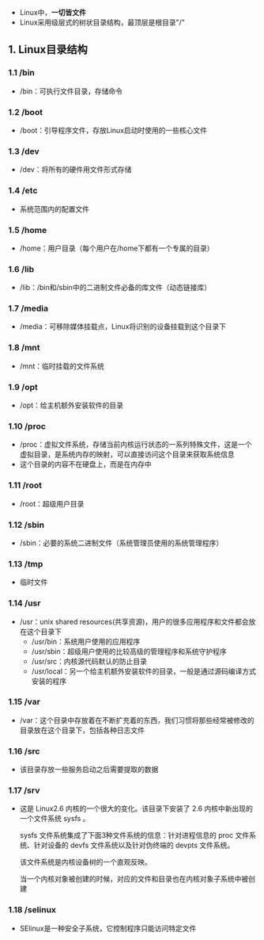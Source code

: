 * Linux中，**一切皆文件**
* Linux采用级层式的树状目录结构，最顶层是根目录"/"



## 1. Linux目录结构

### 1.1 /bin

* /bin：可执行文件目录，存储命令



### 1.2 /boot

* /boot：引导程序文件，存放Linux启动时使用的一些核心文件



### 1.3 /dev

* /dev：将所有的硬件用文件形式存储



### 1.4 /etc

* 系统范围内的配置文件



### 1.5 /home

* /home：用户目录（每个用户在/home下都有一个专属的目录）



### 1.6 /lib

* /lib：/bin和/sbin中的二进制文件必备的库文件（动态链接库）



### 1.7 /media

* /media：可移除媒体挂载点，Linux将识别的设备挂载到这个目录下



### 1.8 /mnt

* /mnt：临时挂载的文件系统



### 1.9 /opt

* /opt：给主机额外安装软件的目录



### 1.10 /proc

* /proc：虚拟文件系统，存储当前内核运行状态的一系列特殊文件，这是一个虚拟目录，是系统内存的映射，可以直接访问这个目录来获取系统信息
* 这个目录的内容不在硬盘上，而是在内存中



### 1.11 /root

* /root：超级用户目录



### 1.12 /sbin

* /sbin：必要的系统二进制文件（系统管理员使用的系统管理程序）



### 1.13 /tmp

* 临时文件



### 1.14 /usr

* /usr：unix shared resources(共享资源)，用户的很多应用程序和文件都会放在这个目录下
  * /usr/bin：系统用户使用的应用程序
  * /usr/sbin：超级用户使用的比较高级的管理程序和系统守护程序
  * /usr/src：内核源代码默认的防止目录
  * /usr/local：另一个给主机额外安装软件的目录，一般是通过源码编译方式安装的程序



### 1.15 /var

* /var：这个目录中存放着在不断扩充着的东西，我们习惯将那些经常被修改的目录放在这个目录下，包括各种日志文件



### 1.16 /src

* 该目录存放一些服务启动之后需要提取的数据



### 1.17 /srv

* 这是 Linux2.6 内核的一个很大的变化。该目录下安装了 2.6 内核中新出现的一个文件系统 sysfs 。

  sysfs 文件系统集成了下面3种文件系统的信息：针对进程信息的 proc 文件系统、针对设备的 devfs 文件系统以及针对伪终端的 devpts 文件系统。

  该文件系统是内核设备树的一个直观反映。

  当一个内核对象被创建的时候，对应的文件和目录也在内核对象子系统中被创建



### 1.18 /selinux

* SElinux是一种安全子系统，它控制程序只能访问特定文件
